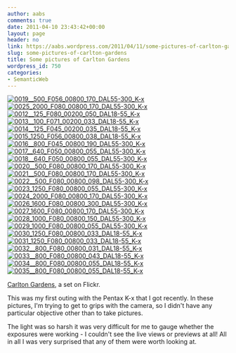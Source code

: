```yaml
---
author: aabs
comments: true
date: 2011-04-10 23:43:42+00:00
layout: page
header: no
link: https://aabs.wordpress.com/2011/04/11/some-pictures-of-carlton-gardens/
slug: some-pictures-of-carlton-gardens
title: Some pictures of Carlton Gardens
wordpress_id: 750
categories:
- SemanticWeb
---
```


[![0019__500_F056_00800_170_DAL55-300_K-x](http://farm6.static.flickr.com/5142/5600420050_401f9960ae_s.jpg)](http://www.flickr.com/photos/aabs/5600420050/in/set-72157626328970361/)[![0025_2000_F080_00800_170_DAL55-300_K-x](http://farm6.static.flickr.com/5066/5599843045_59ee817132_s.jpg)](http://www.flickr.com/photos/aabs/5599843045/in/set-72157626328970361/)[![0012__125_F080_00200_050_DAL18-55_K-x](http://farm6.static.flickr.com/5102/5599831159_85521434f3_s.jpg)](http://www.flickr.com/photos/aabs/5599831159/in/set-72157626328970361/)[![0013__100_F071_00200_033_DAL18-55_K-x](http://farm6.static.flickr.com/5021/5600414698_561697efff_s.jpg)](http://www.flickr.com/photos/aabs/5600414698/in/set-72157626328970361/)[![0014__125_F045_00200_035_DAL18-55_K-x](http://farm6.static.flickr.com/5063/5600415492_dbc0e92b33_s.jpg)](http://www.flickr.com/photos/aabs/5600415492/in/set-72157626328970361/)[![0015_1250_F056_00800_038_DAL18-55_K-x](http://farm6.static.flickr.com/5066/5599833767_eed9f2af11_s.jpg)](http://www.flickr.com/photos/aabs/5599833767/in/set-72157626328970361/)  
[![0016__800_F045_00800_190_DAL55-300_K-x](http://farm6.static.flickr.com/5308/5600417286_d4eaa1e549_s.jpg)](http://www.flickr.com/photos/aabs/5600417286/in/set-72157626328970361/)[![0017__640_F050_00800_055_DAL55-300_K-x](http://farm6.static.flickr.com/5264/5600418268_fb7a967bda_s.jpg)](http://www.flickr.com/photos/aabs/5600418268/in/set-72157626328970361/)[![0018__640_F050_00800_055_DAL55-300_K-x](http://farm6.static.flickr.com/5021/5599836489_67518a7db9_s.jpg)](http://www.flickr.com/photos/aabs/5599836489/in/set-72157626328970361/)[![0020__500_F080_00800_170_DAL55-300_K-x](http://farm6.static.flickr.com/5303/5600420948_3fe1183ea8_s.jpg)](http://www.flickr.com/photos/aabs/5600420948/in/set-72157626328970361/)[![0021__500_F080_00800_170_DAL55-300_K-x](http://farm6.static.flickr.com/5026/5600421838_05b4544948_s.jpg)](http://www.flickr.com/photos/aabs/5600421838/in/set-72157626328970361/)[![0022__500_F080_00800_098_DAL55-300_K-x](http://farm6.static.flickr.com/5269/5599840185_c1ccf50570_s.jpg)](http://www.flickr.com/photos/aabs/5599840185/in/set-72157626328970361/)  
[![0023_1250_F080_00800_055_DAL55-300_K-x](http://farm6.static.flickr.com/5224/5599841111_448725f09e_s.jpg)](http://www.flickr.com/photos/aabs/5599841111/in/set-72157626328970361/)[![0024_2000_F080_00800_170_DAL55-300_K-x](http://farm6.static.flickr.com/5223/5599842027_1ce3c8718a_s.jpg)](http://www.flickr.com/photos/aabs/5599842027/in/set-72157626328970361/)[![0026_1600_F080_00800_300_DAL55-300_K-x](http://farm6.static.flickr.com/5067/5600426630_4bd0767cbc_s.jpg)](http://www.flickr.com/photos/aabs/5600426630/in/set-72157626328970361/)[![0027_1600_F080_00800_170_DAL55-300_K-x](http://farm6.static.flickr.com/5106/5599844635_73554c7f62_s.jpg)](http://www.flickr.com/photos/aabs/5599844635/in/set-72157626328970361/)[![0028_1000_F080_00800_150_DAL55-300_K-x](http://farm6.static.flickr.com/5064/5600428342_e7962a5f36_s.jpg)](http://www.flickr.com/photos/aabs/5600428342/in/set-72157626328970361/)[![0029_1000_F080_00800_055_DAL55-300_K-x](http://farm6.static.flickr.com/5227/5599846329_afd2966d78_s.jpg)](http://www.flickr.com/photos/aabs/5599846329/in/set-72157626328970361/)  
[![0030_1250_F080_00800_033_DAL18-55_K-x](http://farm6.static.flickr.com/5070/5600429980_d46fb1a5f4_s.jpg)](http://www.flickr.com/photos/aabs/5600429980/in/set-72157626328970361/)[![0031_1250_F080_00800_033_DAL18-55_K-x](http://farm6.static.flickr.com/5024/5599848101_8d85879a2e_s.jpg)](http://www.flickr.com/photos/aabs/5599848101/in/set-72157626328970361/)[![0032__800_F080_00800_031_DAL18-55_K-x](http://farm6.static.flickr.com/5067/5599848899_22d435e35a_s.jpg)](http://www.flickr.com/photos/aabs/5599848899/in/set-72157626328970361/)[![0033__800_F080_00800_043_DAL18-55_K-x](http://farm6.static.flickr.com/5105/5599849707_a216420f0c_s.jpg)](http://www.flickr.com/photos/aabs/5599849707/in/set-72157626328970361/)[![0034__800_F080_00800_055_DAL18-55_K-x](http://farm6.static.flickr.com/5145/5599850517_3fe4c0f9a6_s.jpg)](http://www.flickr.com/photos/aabs/5599850517/in/set-72157626328970361/)[![0035__800_F080_00800_055_DAL18-55_K-x](http://farm6.static.flickr.com/5224/5600434148_73e80bea68_s.jpg)](http://www.flickr.com/photos/aabs/5600434148/in/set-72157626328970361/)  


[Carlton Gardens](http://www.flickr.com/photos/aabs/sets/72157626328970361/), a set on Flickr.

This was my first outing with the Pentax K-x that I got recently. In these pictures, I'm trying to get to grips with the camera, so I didn't have any particular objective other than to take pictures.   

  

The light was so harsh it was very difficult for me to gauge whether the exposures were working - I couldn't see the live views or previews at all! All in all I was very surprised that any of them were worth looking at.
